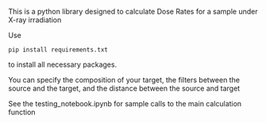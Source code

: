 This is a python library designed to calculate Dose Rates for a sample under X-ray irradiation

Use 
```
pip install requirements.txt
```
to install all necessary packages.

You can specify the composition of your target, the filters between the source and the target, and the distance between the source and target

See the testing_notebook.ipynb for sample calls to the main calculation function
